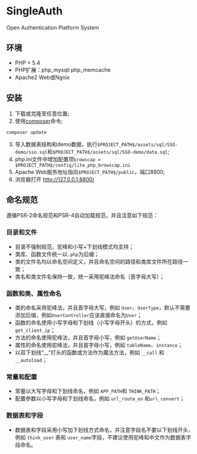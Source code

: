 # SingleAuth
Open Authentication Platform System

## 环境
* PHP > 5.4
* PHP扩展：php_mysqli php_memcache
* Apache2 Web或Ngnix

## 安装
1. 下载或克隆至任意位置;
2. 使用[composer](http://getcomposer.org/ "Dependency Manager for PHP")命令;
```
composer update
```
3. 导入数据表结构和demo数据，执行`$PROJECT_PATH$/assets/sql/SSO-demo/sso.sql`和`$PROJECT_PATH$/assets/sql/SSO-demo/data.sql`;
4. php.ini文件中增加配置项`browscap = $PROJECT_PATH$/config/lite_php_browscap.ini`
5. Apache Web服务地址指向`$PROJECT_PATH$/public`，端口8800;
6. 浏览器打开 http://127.0.0.1:8800/

## 命名规范

遵循PSR-2命名规范和PSR-4自动加载规范，并且注意如下规范：

### 目录和文件

*   目录不强制规范，驼峰和小写+下划线模式均支持；
*   类库、函数文件统一以`.php`为后缀；
*   类的文件名均以命名空间定义，并且命名空间的路径和类库文件所在路径一致；
*   类名和类文件名保持一致，统一采用驼峰法命名（首字母大写）；

### 函数和类、属性命名
*   类的命名采用驼峰法，并且首字母大写，例如 `User`、`UserType`，默认不需要添加后缀，例如`UserController`应该直接命名为`User`；
*   函数的命名使用小写字母和下划线（小写字母开头）的方式，例如 `get_client_ip`；
*   方法的命名使用驼峰法，并且首字母小写，例如 `getUserName`；
*   属性的命名使用驼峰法，并且首字母小写，例如 `tableName`、`instance`；
*   以双下划线“\_\_”打头的函数或方法作为魔法方法，例如 `__call` 和 `__autoload`；

### 常量和配置
*   常量以大写字母和下划线命名，例如 `APP_PATH`和 `THINK_PATH`；
*   配置参数以小写字母和下划线命名，例如 `url_route_on` 和`url_convert`；

### 数据表和字段
*   数据表和字段采用小写加下划线方式命名，并注意字段名不要以下划线开头，例如 `think_user` 表和 `user_name`字段，不建议使用驼峰和中文作为数据表字段命名。
